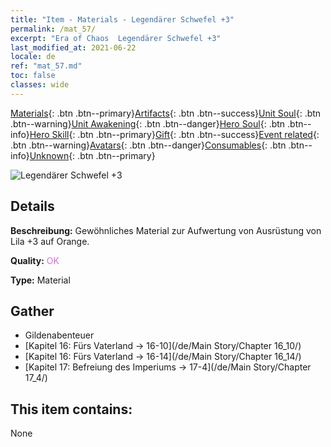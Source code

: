 ```yaml
---
title: "Item - Materials - Legendärer Schwefel +3"
permalink: /mat_57/
excerpt: "Era of Chaos  Legendärer Schwefel +3"
last_modified_at: 2021-06-22
locale: de
ref: "mat_57.md"
toc: false
classes: wide
---
```

 [Materials](/ItemsDE/){: .btn .btn--primary}[Artifacts](/ItemsDE/Artifacts/){: .btn .btn--success}[Unit Soul](/ItemsDE/UnitSoul/){: .btn .btn--warning}[Unit Awakening](/ItemsDE/UnitAwakening/){: .btn .btn--danger}[Hero Soul](/ItemsDE/HeroSoul/){: .btn .btn--info}[Hero Skill](/ItemsDE/HeroSkill/){: .btn .btn--primary}[Gift](/ItemsDE/Gift/){: .btn .btn--success}[Event related](/ItemsDE/Events/){: .btn .btn--warning}[Avatars](/ItemsDE/Avatars/){: .btn .btn--danger}[Consumables](/ItemsDE/Consumables/){: .btn .btn--info}[Unknown](/ItemsDE/Unknown/){: .btn .btn--primary}

 ![Legendärer Schwefel +3](/images/t/i_cailiao_liuhuang2.png)

## Details
 **Beschreibung:** Gewöhnliches Material zur Aufwertung von Ausrüstung von Lila +3 auf Orange.

 **Quality:** <span style="color: #DA70D6">OK</span>

 **Type:** Material

## Gather

*    Gildenabenteuer 
*    [Kapitel 16: Fürs Vaterland -> 16-10](/de/Main Story/Chapter 16_10/) 
*    [Kapitel 16: Fürs Vaterland -> 16-14](/de/Main Story/Chapter 16_14/) 
*    [Kapitel 17: Befreiung des Imperiums -> 17-4](/de/Main Story/Chapter 17_4/) 

## This item contains:

  None


